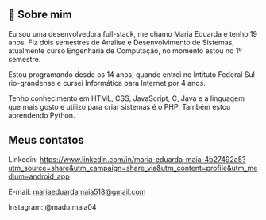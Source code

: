 ## 🚀 Sobre mim
Eu sou uma desenvolvedora full-stack, me chamo Maria Eduarda e tenho 19 anos. Fiz dois semestres de Analise e Desenvolvimento de Sistemas, atualmente curso Engenharia de Computação, no momento estou no 1º semestre.

Estou programando desde os 14 anos, quando entrei no Intituto Federal Sul-rio-grandense e cursei Informática para Internet por 4 anos.

Tenho conhecimento em HTML, CSS, JavaScript, C, Java e a linguagem que mais gosto e utilizo para criar sistemas é o PHP. Também estou aprendendo Python.

## Meus contatos

Linkedin: https://www.linkedin.com/in/maria-eduarda-maia-4b27492a5?utm_source=share&utm_campaign=share_via&utm_content=profile&utm_medium=android_app 

E-mail: mariaeduardamaia518@gmail.com

Instagram: @madu.maia04

<!---
Maduzinha04/Maduzinha04 is a ✨ special ✨ repository because its `README.md` (this file) appears on your GitHub profile.
You can click the Preview link to take a look at your changes.
--->
